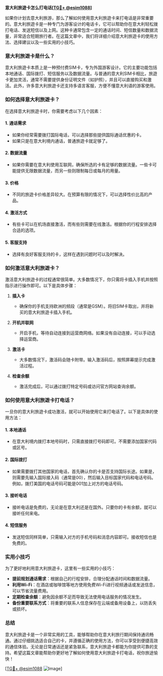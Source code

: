 **意大利旅遊卡怎么打电话[[TG💪+ @esim1088](https://t.me/s/esim1088)]**

如果你计划去意大利旅游，那么了解如何使用意大利旅遊卡来打电话是非常重要的。意大利旅遊卡是一种专门为游客设计的电话卡，它可以帮助你在意大利轻松拨打电话、发送短信以及上网。这种卡通常包含一定的通话时间、短信数量和数据流量，非常适合短期旅行者。在这篇文章中，我们将详细介绍意大利旅遊卡的使用方法、选择建议以及一些实用的小技巧。

### 意大利旅遊卡是什么？

意大利旅遊卡本质上是一种预付费SIM卡，专为外国游客设计。它的主要功能包括本地通话、国际拨打、短信服务以及数据流量。与普通的意大利SIM卡相比，旅遊卡更加灵活，通常不需要提供身份证明文件（如护照），并且可以直接购买和激活。此外，许多意大利旅遊卡还支持多语言客服，方便不懂意大利语的游客使用。

### 如何选择意大利旅遊卡？

在选择意大利旅遊卡时，你需要考虑以下几个因素：

#### 1. **通话需求**
   - 如果你经常需要拨打国际电话，可以选择那些提供国际通话优惠的卡。
   - 如果只是在意大利境内通话，普通旅遊卡就足够了。

#### 2. **数据流量**
   - 如果你需要在意大利使用互联网，确保所选的卡有足够的数据流量。一些卡可能提供无限数据流量，而另一些则限制每日或每月的用量。

#### 3. **价格**
   - 不同的旅遊卡价格差异较大。在预算有限的情况下，可以选择性价比高的产品。

#### 4. **激活方式**
   - 有些卡可以在机场直接激活，而有些则需要在线激活。根据你的行程安排选择合适的选项。

#### 5. **客服支持**
   - 选择有良好客服支持的卡，这样在遇到问题时可以及时解决。

### 如何激活意大利旅遊卡？

激活意大利旅遊卡的过程通常很简单。大多数情况下，你只需将卡插入手机并按照指示进行操作即可。以下是具体步骤：

1. **插入卡**
   - 确保你的手机支持欧洲的频段（通常是GSM）。将旧SIM卡取出，并将新买的意大利旅遊卡插入手机。

2. **开机并联网**
   - 开启手机，等待自动连接到运营商网络。如果没有自动连接，可以手动选择运营商。

3. **激活卡**
   - 大多数情况下，激活码会随卡附带。输入激活码后，按照屏幕提示完成激活过程。

4. **检查余额**
   - 激活完成后，可以通过拨打特定号码或访问官方网站查询余额。

### 如何使用意大利旅遊卡打电话？

一旦你的意大利旅遊卡成功激活，就可以开始使用它来打电话了。以下是具体的使用方法：

#### 1. **本地通话**
   - 在意大利境内拨打本地号码时，只需直接拨打号码即可。不需要添加国家代码或区号。

#### 2. **国际拨打**
   - 如果需要拨打其他国家的电话，首先确认你的卡是否支持国际长途。如果是，则需要先输入国际接入码（通常是00），然后输入目标国家代码和电话号码。例如，拨打美国的电话号码可能是001加上对方的电话号码。

#### 3. **接听电话**
   - 接听电话是免费的，无论是在意大利还是在国外。只要你的卡有余额，就可以接听任何来电。

#### 4. **短信服务**
   - 发送短信同样简单，只需输入对方的手机号码和消息内容即可。接收短信也是免费的。

### 实用小技巧

为了更好地利用意大利旅遊卡，这里有一些实用的小技巧：

- **提前规划通话需求**：根据自己的行程安排，合理分配通话时间和数据流量。
- **利用Wi-Fi**：在酒店或咖啡馆等地方使用免费Wi-Fi进行视频通话或发送信息，可以节省流量费用。
- **定期检查余额**：避免因余额不足而导致无法使用电话服务的情况发生。
- **备份重要联系方式**：将重要的联系人信息保存在云端或备用设备上，以防丢失或损坏。

### 总结

意大利旅遊卡是一个非常实用的工具，能够帮助你在意大利旅行期间保持通讯畅通。通过仔细挑选适合自己的卡，并遵循正确的使用方法，你可以享受到便捷高效的通信体验。无论是日常通话还是紧急联系，意大利旅遊卡都能为你提供可靠的支持。希望这篇文章能帮助你更好地了解如何使用意大利旅遊卡打电话，祝你旅途愉快！

[[TG💪+ @esim1088](https://t.me/s/esim1088) ![Image](https://i.postimg.cc/4NQfJmqS/Snipaste-2025-05-13-00-14-12.png)]